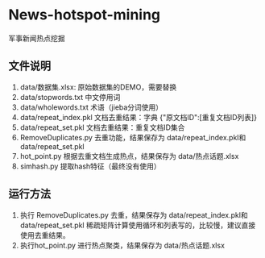 # News-hotspot-mining
军事新闻热点挖掘
## 文件说明
1. data/数据集.xlsx: 原始数据集的DEMO，需要替换
2. data/stopwords.txt 中文停用词
3. data/wholewords.txt 术语（jieba分词使用）
4. data/repeat_index.pkl 文档去重结果：字典 {"原文档ID":[重复文档ID列表]}
5. data/repeat_set.pkl 文档去重结果：重复文档ID集合
6. RemoveDuplicates.py 去重功能，结果保存为 data/repeat_index.pkl和data/repeat_set.pkl
7. hot_point.py 根据去重文档生成热点，结果保存为 data/热点话题.xlsx
8. simhash.py 提取hash特征（最终没有使用）

## 运行方法
1. 执行 RemoveDuplicates.py 去重，结果保存为 data/repeat_index.pkl和data/repeat_set.pkl
   稀疏矩阵计算使用循环和列表写的，比较慢，建议直接使用去重结果。
2. 执行hot_point.py 进行热点聚类，结果保存为 data/热点话题.xlsx
